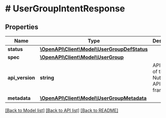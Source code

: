 # # UserGroupIntentResponse

## Properties

Name | Type | Description | Notes
------------ | ------------- | ------------- | -------------
**status** | [**\OpenAPI\Client\Model\UserGroupDefStatus**](UserGroupDefStatus.md) |  | [optional]
**spec** | [**\OpenAPI\Client\Model\UserGroup**](UserGroup.md) |  | [optional]
**api_version** | **string** | API Version of the Nutanix v3 API framework. | [default to '3.1.0']
**metadata** | [**\OpenAPI\Client\Model\UserGroupMetadata**](UserGroupMetadata.md) |  |

[[Back to Model list]](../../README.md#models) [[Back to API list]](../../README.md#endpoints) [[Back to README]](../../README.md)
